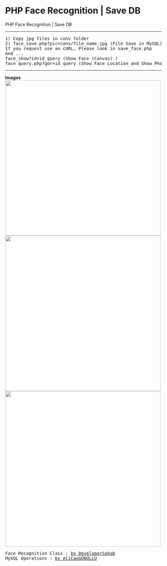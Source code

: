 # PHP Face Recognition | Save DB
PHP Face Recognition | Save DB
<hr></hr>
<pre>
1) Copy jpg files in conv folder
2) face_save.php?pic=conv/file_name.jpg (File Save in MySQL) (Firstly Step :) )
If you request use an cURL, Please look in save_face.php
And ...
face_show?id=id_query (Show Face (Canvas) )
face_query.php?gor=id_query (Show Face Location and Show Photo (Not Canvas) )
</pre>
<hr></hr>
<b> Images </b>
<img src="https://alicangonullu.github.io/ali-php-face-save-db/delete_this/pic1.png" widht="500" height="500">
<br>
<img src="https://alicangonullu.github.io/ali-php-face-save-db/delete_this/pic2.png" widht="500" height="500">
<br>
<img src="https://alicangonullu.github.io/ali-php-face-save-db/delete_this/pic3.png" widht="500" height="500">
<br>
<pre>
Face Recognition Class : <a href="https://github.com/developersahab/face-recognition">by DeveloperSahab</a>
MySQL Operations : <a href="https://github.com/alicangonullu/ali-php-face-save-db">by AliCanGÖNÜLLÜ</a>
</pre>
